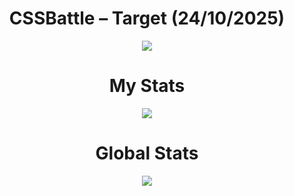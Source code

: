 <h1 align="center">CSSBattle – Target (24/10/2025)</h1>

<p align="center">
  <img src="https://github.com/user-attachments/assets/ea04e96e-ec2d-47bc-bd38-161806152243">
</p>

<h1 align="center">My Stats</h1>

<p align="center">
  <img src="https://github.com/user-attachments/assets/4badfd93-aaad-4372-a830-fd67eddc735a">
</p>

<h1 align="center">Global Stats</h1>

<p align="center">
  <img src="https://github.com/user-attachments/assets/82d514ac-23b4-499f-aa63-40910c0c0e0c">
</p>
